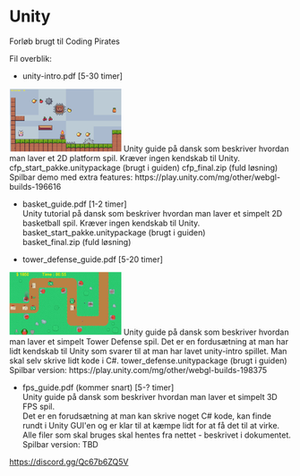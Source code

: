 # Unity
Forløb brugt til Coding Pirates

Fil overblik:

* unity-intro.pdf [5-30 timer]  
<img src="images/unity-intro.png" width="200">
Unity guide på dansk som beskriver hvordan man laver et 2D platform spil. Kræver ingen kendskab til Unity.  
cfp_start_pakke.unitypackage (brugt i guiden)  
cfp_final.zip (fuld løsning)  
Spilbar demo med extra features: https://play.unity.com/mg/other/webgl-builds-196616

* basket_guide.pdf [1-2 timer]  
Unity tutorial på dansk som beskriver hvordan man laver et simpelt 2D basketball spil. Kræver ingen kendskab til Unity.  
basket_start_pakke.unitypackage (brugt i guiden)  
basket_final.zip (fuld løsning)

* tower_defense_guide.pdf [5-20 timer]  
<img src="images/tower_defense_guide.png" width="200">
Unity guide på dansk som beskriver hvordan man laver et simpelt Tower Defense spil.
Det er en fordusætning at man har lidt kendskab til Unity som svarer til at man har lavet unity-intro spillet.  
Man skal selv skrive lidt kode i C#.  
tower_defense.unitypackage (brugt i guiden)  
Spilbar version: https://play.unity.com/mg/other/webgl-builds-198375

* fps_guide.pdf (kommer snart) [5-? timer]  
Unity guide på dansk som beskriver hvordan man laver et simpelt 3D FPS spil.  
Det er en forudsætning at man kan skrive noget C# kode, kan finde rundt i Unity GUI'en og er klar til at kæmpe lidt for at få det til at virke.  
Alle filer som skal bruges skal hentes fra nettet - beskrivet i dokumentet.  
Spilbar version: TBD

https://discord.gg/Qc67b6ZQ5V
